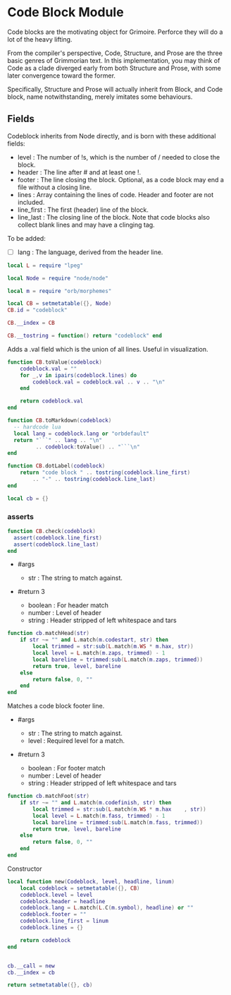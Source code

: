 # Code Block Module


   Code blocks are the motivating object for Grimoire.  Perforce they
 will do a lot of the heavy lifting.


 From the compiler's perspective, Code, Structure, and Prose are the
 three basic genres of Grimmorian text.  In this implementation,
 you may think of Code as a clade diverged early from both Structure
 and Prose, with some later convergence toward the former. 
 
 Specifically, Structure and Prose will actually inherit from Block, and
 Code block, name notwithstanding, merely imitates some behaviours.
 

## Fields


   Codeblock inherits from Node directly, and is born with these 
 additional fields:


 - level  :  The number of !s, which is the number of / needed to close
             the block.
 - header :  The line after # and at least one !.
 - footer :  The line closing the block. Optional, as a code block may
             end a file without a closing line.
 - lines  :  Array containing the lines of code.  Header and footer
             are not included.
 - line_first :  The first (header) line of the block. 
 - line_last  :  The closing line of the block. Note that code blocks also
                 collect blank lines and may have a clinging tag. 
 
 To be added:
 - [ ] lang : The language, derived from the header line.

```lua
local L = require "lpeg"

local Node = require "node/node"

local m = require "orb/morphemes"

local CB = setmetatable({}, Node)
CB.id = "codeblock"

CB.__index = CB

CB.__tostring = function() return "codeblock" end
```

 Adds a .val field which is the union of all lines.
 Useful in visualization. 

```lua
function CB.toValue(codeblock)
    codeblock.val = ""
    for _,v in ipairs(codeblock.lines) do
        codeblock.val = codeblock.val .. v .. "\n"
    end

    return codeblock.val
end

function CB.toMarkdown(codeblock)
  -- hardcode lua
  local lang = codeblock.lang or "orbdefault"
  return "```" .. lang .. "\n" 
         .. codeblock:toValue() .. "```\n"
end

function CB.dotLabel(codeblock)
    return "code block " .. tostring(codeblock.line_first)
        .. "-" .. tostring(codeblock.line_last)
end

local cb = {}
```
### asserts

```lua
function CB.check(codeblock)
  assert(codeblock.line_first)
  assert(codeblock.line_last)
end
```

 - #args
   - str :  The string to match against.
 
 - #return 3
   - boolean :  For header match
   - number  :  Level of header
   - string  :  Header stripped of left whitespace and tars


```lua
function cb.matchHead(str)
    if str ~= "" and L.match(m.codestart, str) then
        local trimmed = str:sub(L.match(m.WS * m.hax, str))
        local level = L.match(m.zaps, trimmed) - 1
        local bareline = trimmed:sub(L.match(m.zaps, trimmed))
        return true, level, bareline
    else 
        return false, 0, ""
    end
end
```

 Matches a code block footer line.


 - #args
   - str   :  The string to match against.
   - level :  Required level for a match.
 
 - #return 3
   - boolean :  For footer match
   - number  :  Level of header
   - string  :  Header stripped of left whitespace and tars


```lua
function cb.matchFoot(str)
    if str ~= "" and L.match(m.codefinish, str) then
        local trimmed = str:sub(L.match(m.WS * m.hax    , str))
        local level = L.match(m.fass, trimmed) - 1
        local bareline = trimmed:sub(L.match(m.fass, trimmed))
        return true, level, bareline
    else 
        return false, 0, ""
    end
end
```

 Constructor

```lua
local function new(Codeblock, level, headline, linum)
    local codeblock = setmetatable({}, CB)
    codeblock.level = level
    codeblock.header = headline
    codeblock.lang = L.match(L.C(m.symbol), headline) or ""
    codeblock.footer = ""
    codeblock.line_first = linum
    codeblock.lines = {}

    return codeblock
end


cb.__call = new
cb.__index = cb

return setmetatable({}, cb)
```
